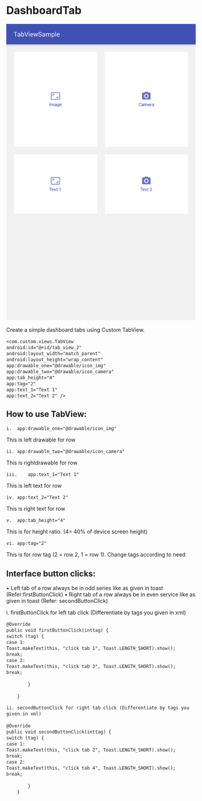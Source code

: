 # DashboardTab

![alt text](https://github.com/javedalam05/DashboardTab/blob/master/in_tab2.png)

Create a simple dashboard tabs using Custom TabView.

```
<com.custom.views.TabView
android:id="@+id/tab_view_2"
android:layout_width="match_parent"
android:layout_height="wrap_content"
app:drawable_one="@drawable/icon_img"
app:drawable_two="@drawable/icon_camera"
app:tab_height="4"
app:tag="2"
app:text_1="Text 1"
app:text_2="Text 2" />
```


##	How to use TabView:

```
i.	app:drawable_one="@drawable/icon_img"
```
This is left drawable for row

```
ii.	app:drawable_two="@drawable/icon_camera"
```
This is rightdrawable for row

```
iii.	app:text_1="Text 1"
```
This is left text for row

```
iv.	app:text_2="Text 2"
```
This is right text for row

```
v.	app:tab_height="4"
```
This is for height ratio. (4= 40% of device screen height)

```
vi.	app:tag="2"
```
This is for row tag (2 = row 2, 1 = row 1). Change tags according to need



## Interface button clicks:
•	Left tab of a row always be in odd series like as given in toast (Refer:firstButtonClick)
•	Right tab of a row always be in even service like as given in toast (Refer: secondButtonClick)


i.	firstButtonClick for left tab click (Differentiate by tags you given in xml)
```
@Override
public void firstButtonClick(inttag) {
switch (tag) {
case 1:
Toast.makeText(this, "click tab 1", Toast.LENGTH_SHORT).show();
break;
case 2:
Toast.makeText(this, "click tab 3", Toast.LENGTH_SHORT).show();
break;

        }

    }
```

```
ii.	secondButtonClick for right tab click (Differentiate by tags you given in xml)

@Override
public void secondButtonClick(inttag) {
switch (tag) {
case 1:
Toast.makeText(this, "click tab 2", Toast.LENGTH_SHORT).show();
break;
case 2:
Toast.makeText(this, "click tab 4", Toast.LENGTH_SHORT).show();
break;

        }
    }

```
